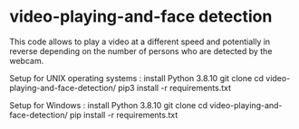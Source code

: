 # video-playing-and-face detection
 This code allows to play a video at a different speed and potentially in reverse depending on the
 number of persons who are detected by the webcam.

 Setup for UNIX operating systems : 
 install Python 3.8.10
 git clone 
 cd video-playing-and-face-detection/
 pip3 install -r requirements.txt
 

 Setup for Windows :
 install Python 3.8.10
 git clone 
 cd video-playing-and-face-detection/
 pip install -r requirements.txt
